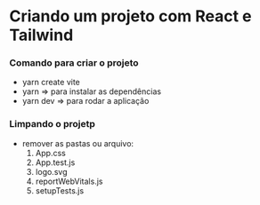 # Criando um projeto com React e Tailwind

### Comando para criar o projeto
* yarn create vite
* yarn => para instalar as dependências
* yarn dev => para rodar a aplicação

### Limpando o projetp
* remover as pastas ou arquivo:
    1. App.css
    2. App.test.js
    3. logo.svg
    4. reportWebVitals.js
    5. setupTests.js
